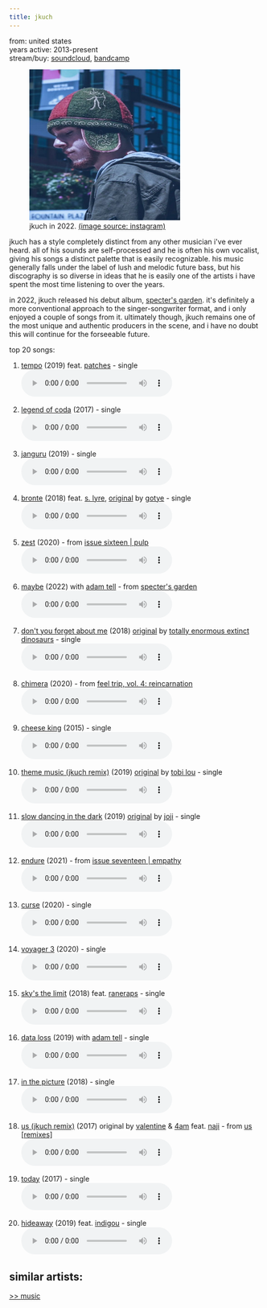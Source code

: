 ```yaml
---
title: jkuch
---
```

<meta name="robots" content="noindex, nofollow, noarchive">

from: united states<br>
years active: 2013-present<br>
stream/buy: [soundcloud](https://soundcloud.com/jkuch), [bandcamp](https://jkuch.bandcamp.com/)

<figure>
  <img id="jkuch" src="/images/music/artistimg/jkuch.png" width="300" height="300" margin-left="20px">
  <figcaption text-align="center">jkuch in 2022. <a href="https://www.instagram.com/p/CbFvmWCux-d">(image source: instagram)</a></figcaption>
</figure>

jkuch has a style completely distinct from any other musician i've ever heard. all of his sounds are self-processed and he is often his own vocalist, giving his songs a distinct palette that is easily recognizable. his music generally falls under the label of lush and melodic future bass, but his discography is so diverse in ideas that he is easily one of the artists i have spent the most time listening to over the years.

in 2022, jkuch released his debut album, [specter's garden](https://soundcloud.com/jkuch/sets/specters-garden-album). it's definitely a more conventional approach to the singer-songwriter format, and i only enjoyed a couple of songs from it. ultimately though, jkuch remains one of the most unique and authentic producers in the scene, and i have no doubt this will continue for the forseeable future.

top 20 songs:

1. [tempo](https://soundcloud.com/jkuch/tempo-feat-patches) (2019) feat. [patches](https://soundcloud.com/patchesraps) - single<br>
<audio controls src="/images/music/jkuch_tempo.mp3"></audio>

2. [legend of coda](https://soundcloud.com/jkuch/legend-of-coda) (2017) - single<br>
<audio controls src="/images/music/jkuch_legendofcoda.mp3"></audio>

3. [janguru](https://soundcloud.com/jkuch/janguru) (2019) - single<br>
<audio controls src="/images/music/jkuch_janguru.mp3"></audio>

4. [bronte](https://soundcloud.com/jkuch/bronte-feat-s-lyre) (2018) feat. [s. lyre](https://soundcloud.com/s_lyre), [original](https://www.youtube.com/watch?v=le34ygtODfI) by [gotye](https://en.wikipedia.org/wiki/Gotye) - single<br>
<audio controls src="/images/music/jkuch_bronte.mp3"></audio>

5. [zest](https://soundcloud.com/phuturecollective/jkuch-zest) (2020) - from [issue sixteen | pulp](https://soundcloud.com/phuturecollective/sets/issue-sixteen-pulp)<br>
<audio controls src="/images/music/jkuch_zest.mp3"></audio>

6. [maybe](https://soundcloud.com/jkuch/maybe) (2022) with [adam tell](https://soundcloud.com/adam-tell) - from [specter's garden](https://soundcloud.com/jkuch/sets/specters-garden-album)<br>
<audio controls src="/images/music/jkuch_maybe.mp3"></audio>

7. [don't you forget about me](https://soundcloud.com/jkuch/dont-you-forget-about-me) (2018) [original](https://soundcloud.com/t-e-e-d/dont-you-forget-about-me-1) by [totally enormous extinct dinosaurs](https://soundcloud.com/t-e-e-d) - single<br>
<audio controls src="/images/music/jkuch_dontyouforgetaboutme.mp3"></audio>

8. [chimera](https://soundcloud.com/nightowlcollective/jkuch-chimera) (2020) - from [feel trip, vol. 4: reincarnation](https://nightowlcollective.bandcamp.com/album/feel-trip-vol-4-reincarnation)<br>
<audio controls src="/images/music/jkuch_chimera.mp3"></audio>

9. [cheese king](https://soundcloud.com/jkcuchswaste/jkuch-cheese-king-unreleased-2015) (2015) - single<br>
<audio controls src="/images/music/jkuch_cheeseking.mp3"></audio>

10. [theme music (jkuch remix)](https://soundcloud.com/jkuch/tobi-lou-theme-music-jkuch-remix) (2019) [original](https://soundcloud.com/tobilou/theme-music) by [tobi lou](https://soundcloud.com/tobilou) - single <br>
<audio controls src="/images/music/jkuch_thememusic.mp3"></audio>

11. [slow dancing in the dark](https://soundcloud.com/jkuch/slow-dancing-in-the-dark) (2019) [original](https://www.youtube.com/watch?v=K3Qzzggn--s) by [joji](https://soundcloud.com/chloeburbank) - single<br>
<audio controls src="/images/music/jkuch_slowdancinginthedark.mp3"></audio>

12. [endure](https://soundcloud.com/phuturecollective/jkuch-endure) (2021) - from [issue seventeen | empathy](https://soundcloud.com/phuturecollective/sets/issue-seventeen-empathy)<br>
<audio controls src="/images/music/jkuch_endure.mp3"></audio>

13. [curse](https://soundcloud.com/jkuch/curse) (2020) - single<br>
<audio controls src="/images/music/jkuch_curse.mp3"></audio>

14. [voyager 3](https://soundcloud.com/jkuch/voyager-3) (2020) - single<br>
<audio controls src="/images/music/jkuch_voyager3.mp3"></audio>

15. [sky's the limit](https://soundcloud.com/jkuch/skys-the-limit) (2018) feat. [raneraps](https://soundcloud.com/raneraps) - single<br>
<audio controls src="/images/music/jkuch_skysthelimit.mp3"></audio>

16. [data loss](https://soundcloud.com/surrealrecordings/jkuch-adam-tell-data-loss) (2019) with [adam tell](https://soundcloud.com/adam-tell) - single<br>
<audio controls src="/images/music/jkuch_dataloss.mp3"></audio>

17. [in the picture](https://soundcloud.com/jkuch/in-the-picture) (2018) - single<br>
<audio controls src="/images/music/jkuch_inthepicture.mp3"></audio>

18. [us (jkuch remix)](https://soundcloud.com/jkuch/us-rmx) (2017) original by [valentine](/music/valentine) & [4am](https://soundcloud.com/4-am-music) feat. [naji](https://soundcloud.com/naji) - from [us [remixes]](https://soundcloud.com/mynameisvalentine/sets/valentine-4am-us-feat-naji-remixes) <br>
<audio controls src="/images/music/jkuch_us.mp3"></audio>

19. [today](https://soundcloud.com/jkuch/today) (2017) - single<br>
<audio controls src="/images/music/jkuch_today.mp3"></audio>

20. [hideaway](https://soundcloud.com/jkuch/hideaway-feat-indigou) (2019) feat. [indigou](https://soundcloud.com/indigou) - single<br>
<audio controls src="/images/music/jkuch_hideaway.mp3"></audio>

similar artists:
- 

<a href="/media/music#jkuch">&gt;&gt; music</a>